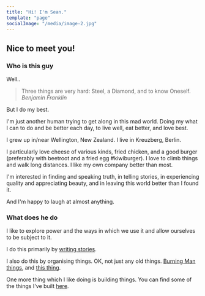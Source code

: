 ```yaml
---
title: "Hi! I'm Sean."
template: "page"
socialImage: "/media/image-2.jpg"
---
```


## Nice to meet you!

### Who is this guy

Well..

> Three things are very hard: Steel, a Diamond, and to know Oneself.
> _Benjamin Franklin_

But I do my best.

I'm just another human trying to get along in this mad world. Doing my what I can to do and be better each day, to live well, eat better, and love best.

I grew up in/near Wellington, New Zealand. I live in Kreuzberg, Berlin.

I particularly love cheese of various kinds, fried chicken, and a good burger (preferably with beetroot and a fried egg #kiwiburger). I love to climb things and walk long distances. I like my own company better than most.

I'm interested in finding and speaking truth, in telling stories, in experiencing quality and appreciating beauty, and in leaving this world better than I found it.

And I'm happy to laugh at almost anything.

### What does he do

I like to explore power and the ways in which we use it and allow ourselves to be subject to it.

I do this primarily by [writing stories](/pages/do/).

I also do this by organising things. OK, not just any old things. [Burning Man things](https://burningman.org/culture/philosophical-center/10-principles/), and [this thing](https://www.coopspace.net/wp-content/uploads/2020/06/FlyerCoopspace_.pdf).

One more thing which I like doing is building things. You can find some of the things I've built [here](/pages/do/).
